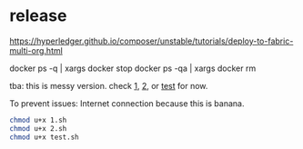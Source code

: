 # release

https://hyperledger.github.io/composer/unstable/tutorials/deploy-to-fabric-multi-org.html

docker ps -q | xargs docker stop
docker ps -qa | xargs docker rm

tba: this is messy version. check [1](1.sh), [2](2.sh), or [test](test.sh) for now.

To prevent issues: Internet connection because this is banana.

```bash
chmod u+x 1.sh
chmod u+x 2.sh
chmod u+x test.sh
```
